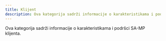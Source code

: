 ```yaml
---
title: Klijent
description: Ova kategorija sadrži informacije o karakteristikama i podršci SA-MP klijenta.
---
```


Ova kategorija sadrži informacije o karakteristikama i podršci SA-MP klijenta.
